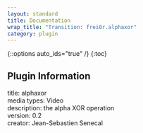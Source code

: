```yaml
---
layout: standard
title: Documentation
wrap_title: "Transition: frei0r.alphaxor"
category: plugin
---
```

{::options auto_ids="true" /}
{:toc}

## Plugin Information

title: alphaxor  
media types:
Video  
description: the alpha XOR operation  
version: 0.2  
creator: Jean-Sebastien Senecal  
